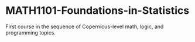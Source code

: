 # MATH1101-Foundations-in-Statistics
First course in the sequence of Copernicus-level math, logic, and programming topics.
